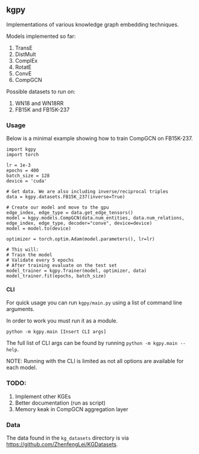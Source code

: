 ## kgpy

Implementations of various knowledge graph embedding techniques.

Models implemented so far:

1. TransE
2. DistMult
3. ComplEx
4. RotatE
5. ConvE
6. CompGCN

Possible datasets to run on:

1. WN18 and WN18RR
2. FB15K and FB15K-237 


### Usage

Below is a minimal example showing how to train CompGCN on FB15K-237.

```
import kgpy
import torch

lr = 1e-3
epochs = 400
batch_size = 128
device = 'cuda'

# Get data. We are also including inverse/reciprocal triples
data = kgpy.datasets.FB15K_237(inverse=True)

# Create our model and move to the gpu
edge_index, edge_type = data.get_edge_tensors()
model = kgpy.models.CompGCN(data.num_entities, data.num_relations, edge_index, edge_type, decoder="conve", device=device)
model = model.to(device)

optimizer = torch.optim.Adam(model.parameters(), lr=lr)

# This will:
# Train the model
# Validate every 5 epochs
# After training evaluate on the test set
model_trainer = kgpy.Trainer(model, optimizer, data)
model_trainer.fit(epochs, batch_size)
```

#### CLI
For quick usage you can run `kgpy/main.py` using a list of command line arguments.

In order to work you must run it as a module.
```
python -m kgpy.main [Insert CLI args]
```

The full list of CLI args can be found by running `python -m kgpy.main --help`.

NOTE: Running with the CLI is limited as not all options are available for each model.


### TODO:

1. Implement other KGEs
2. Better documentation (run as script)
3. Memory keak in CompGCN aggregation layer


### Data

The data found in the `kg_datasets` directory is via https://github.com/ZhenfengLei/KGDatasets.